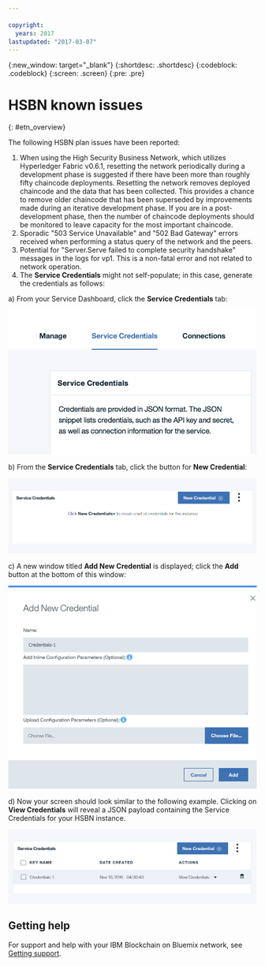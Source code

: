 ```yaml
---

copyright:
  years: 2017
lastupdated: "2017-03-07"
---
```


{:new_window: target="_blank"}
{:shortdesc: .shortdesc}
{:codeblock: .codeblock}
{:screen: .screen}
{:pre: .pre}


# HSBN known issues
{: #etn_overview}



The following HSBN plan issues have been reported:

1. When using the High Security Business Network, which utilizes Hyperledger Fabric v0.6.1, resetting the network periodically during a development phase is suggested if there have been more than roughly fifty chaincode deployments.  Resetting the network removes deployed chaincode and the data that has been collected.  This provides a chance to remove older chaincode that has been superseded by improvements made during an iterative development phase.  If you are in a post-development phase, then the number of chaincode deployments should be monitored to leave capacity for the most important chaincode.
2. Sporadic "503 Service Unavailable" and "502 Bad Gateway" errors received when performing a status query of the network and the peers.
3. Potential for "Server.Serve failed to complete security handshake" messages in the logs for vp1. This is a non-fatal error and not related to network operation.
4. The **Service Credentials** might not self-populate; in this case, generate the credentials as follows:

 a) From your Service Dashboard, click the **Service Credentials** tab:

  ![Service Credentials HSBN](images/hsbn.png "Service Credentials HSBN")

 b) From the **Service Credentials** tab, click the button for **New Credential**:

  ![New Credential HSBN](images/hsbn1.png "New Credential HSBN")

c) A new window titled **Add New Credential** is displayed; click the **Add** button at the bottom of this window:

  ![Add New Credential HSBN](images/hsbn2.png "Add New Credential HSBN")

 d) Now your screen should look similar to the following example. Clicking on **View Credentials** will reveal a JSON payload containing the Service Credentials for your HSBN instance.  

  ![Credentials Generated HSBN](images/hsbn3.png "Credentials Generated")


## Getting help

For support and help with your IBM Blockchain on Bluemix network, see [Getting support](ibmblockchain_support.html).
